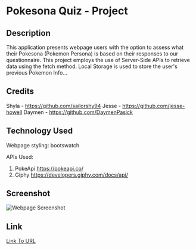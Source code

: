 # Pokesona Quiz - Project

## Description
This application presents webpage users with the option to assess what their Pokesona (Pokemon Persona) is based on their responses to our questionnaire. This project employs the use of Server-Side APIs to retrieve data using the fetch method. Local Storage is used to store the user's previous Pokemon Info...

## Credits
Shyla - https://github.com/sailorshy94
Jesse - https://github.com/jesse-howell 
Daymen - https://github.com/DaymenPasick

## Technology Used
Webpage styling: bootswatch

APIs Used:
1) PokeApi https://pokeapi.co/
2) Giphy https://developers.giphy.com/docs/api/

## Screenshot
![Webpage Screenshot](./assets/image)

## Link
[Link To URL](https://)